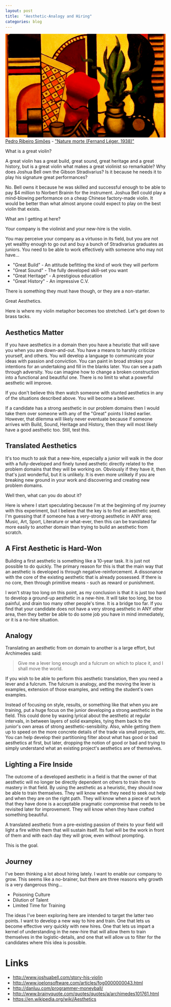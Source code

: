 ```yaml
---
layout: post
title:  "Aesthetic-Analogy and Hiring"
categories: blog
---
```


<p class="attribution">
	<img src="/images/aesthetic-iso-juniors/painting2.png" class="image fit" />
	<a href="https://www.flickr.com/photos/pedrosimoes7/">Pedro Ribeiro Simões</a> -
	<a href="https://www.flickr.com/photos/pedrosimoes7/14931766854/in/photolist-oKtd57-eZzuat-DLhn7Z-B4DhbW-8APzg4-qQx6Ms-rwf3e5-9dRR7i-nw7NJx-amUjms-gtpvp8-AFfyqa-6xLj8h-w6JaYw-68bBd8-bVGEpq-gnDV6V-sAYqz3-sc2baa-gttD2c-qxWaqh-gcmnW3-iYF9SK-F9aau9-FbsHFr-EZLsLd-EHTmTm-gtdqFJ-6c8Hct-F9aaaw-EdKCaY-Ee69KB-oWm7oJ-oUdGQB-qpuzCq-nTQKrT-CmnVRb-4XWYVN-9NFyQy-9NCEUB-jx16XM-8AxcuP-mRcr1-wmXgVv-6WjSo4-9NCHYx-ogr7G6-a6yoTE-qCYaAg-pLKgPP">"Nature morte (Fernand Léger, 1938)"</a>
</p>

What is a great violin?

A great violin has a great build, great sound, great
heritage and a great history, but is a great violin what makes a great
violinist so remarkable? Why does Joshua Bell own the Gibson Stradivarius? Is
it because he needs it to play his signature great performances?

<!--more-->

No. Bell owns it because he was skilled and successful enough to be able to pay
$4 million to Norbert Brainin for the instrument. Joshua Bell could play
a mind-blowing performance on a cheap Chinese factory-made violin. It would be
better than what almost anyone could expect to play on the best violin that
exists.

What am I getting at here?

Your company is the violinist and your new-hire is the violin.

You may perceive your company as a virtuoso in its field, but you are not yet
wealthy enough to go out and buy a bunch of Stradivarius graduates as juniors.
You need to be able to work effectively with someone who may not have...

* "Great Build"    - An attitude befitting the kind of work they will perform
* "Great Sound"    - The fully developed skill-set you want
* "Great Heritage" - A prestigious education
* "Great History"  - An impressive C.V.

There is something they must have though, or they are a non-starter.

Great Aesthetics.

Here is where my violin metaphor becomes too stretched. Let's get down to
brass tacks.

## Aesthetics Matter

If you have aesthetics in a domain then you have a heuristic that will save
you when you are down-and-out. You have a means to harshly criticize yourself,
and others. You will develop a language to communicate your ideas with passion
and conviction. You can paint in broad strokes your intentions for an undertaking
and fill in the blanks later. You can see a path through adversity. You can
imagine how to change a broken construction into a functional and beautiful one.
There is no limit to what a powerful aesthetic will improve.

If you don't believe this then watch someone with stunted aesthetics in any
of the situations described above. You will become a believer.

If a candidate has a strong aesthetic in our problem domains then I would take
them over someone with any of the "Great" points I listed earlier. However,
that dilemma will likely never eventuate because if someone arrives with Build,
Sound, Heritage and History, then they will most likely have a good aesthetic
too. Still, test this.


## Translated Aesthetics

It's too much to ask that a new-hire, especially a junior will walk in the door
with a fully-developed and finely tuned aesthetic directly related to the
problem domains that they will be working on. Obviously if they have it, then
that's just wonderful, but it is unlikely. It is even more unlikely if you
are breaking new ground in your work and discovering and creating new
problem domains.

Well then, what can you do about it?

Here is where I start speculating because I'm at the beginning of my journey
with this experiment, but I believe that the key is to find an aesthetic seed.
I'm guessing that if someone has a very-strong aesthetic in ANY area; Music, Art,
Sport, Literature or what-ever, then this can be translated far more easily to
another domain than trying to build an aesthetic from scratch.


## A First Aesthetic is Hard-Won

Building a first aesthetic is something like a 10-year task. It is just not
possible to do quickly. The primary reason for this is that the main way
that an aesthetic is developed is through negative-reinforcement. A dissonance
with the core of the existing aesthetic that is already possessed. If there is
no core, then through primitive means - such as reward or punishment.

I won't stray too long on this point, as my conclusion is that it is just too
hard to develop a ground-up aesthetic in a new-hire. It will take too long, be
too painful, and drain too many other people's time. It is a bridge too far.
If you find that your candidate does not have a very strong aesthetic in ANY
other area, then they better be able to do some job you have in mind
immediately, or it is a no-hire situation.


## Analogy

Translating an aesthetic from on domain to another is a large effort,
but Archimedes said:

> Give me a lever long enough and a fulcrum on which to place it, and I shall
  move the world.

If you wish to be able to perform this aesthetic translation, then you need
a lever and a fulcrum. The fulcrum is analogy, and the moving the lever is
examples, extension of those examples, and vetting the student's own examples.

Instead of focusing on style, results, or something like that when you are
training, put a huge focus on the junior developing a strong aesthetic in
the field. This could done by waxing lyrical about the aesthetic at regular
intervals, in between layers of solid examples, tying them back to the
junior's own areas of strong aesthetic-sensibility. Also, while getting
them up to speed on the more concrete details of the trade via small projects,
etc. You can help develop their partitioning filter about what has good
or bad aesthetics at first, but later, dropping the notion of good or bad
and trying to simply understand what an existing project's aesthetics are
of themselves.


## Lighting a Fire Inside

The outcome of a developed aesthetic in a field is that the owner of that
aesthetic will no longer be directly dependent on others to train them
to mastery in that field. By using the aesthetic as a heuristic, they
should now be able to train themselves. They will know when they need
to seek out help and when they are on the right path. They will know when
a piece of work that they have done is a acceptable pragmatic compromise
that needs to be revisited later for improvement. They will know when
they have crafted something beautiful.

A translated aesthetic from a pre-existing passion of theirs to your
field will light a fire within them that will sustain itself. Its
fuel will be the work in front of them and with each day they will
grow, even without prompting.

This is the goal.


## Journey

I've been thinking a lot about hiring lately. I want to enable our company
to grow. This seems like a no-brainer, but there are three reasons why growth
is a very dangerous thing...

* Poisoning Culture
* Dilution of Talent
* Limited Time for Training

The ideas I've been exploring here are intended to target the latter two
points. I want to develop a new way to hire and train. One that lets us
become effective very quickly with new hires. One that lets us impart a
kernel of understanding in the new-hire that will allow them to train
themselves in the logistic-details, and one that will allow us to filter for
the candidates where this idea is possible.


# Links

* <http://www.joshuabell.com/story-his-violin>
* <http://www.joelonsoftware.com/articles/fog0000000043.html>
* <http://danluu.com/programmer-moneyball/>
* <http://www.brainyquote.com/quotes/quotes/a/archimedes101761.html>
* <https://en.wikipedia.org/wiki/Aesthetics>

